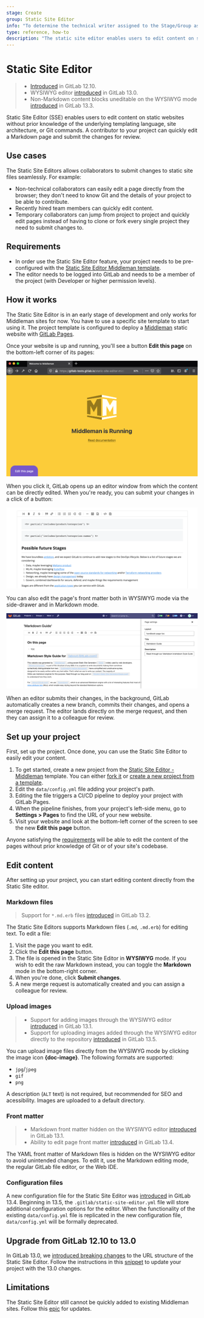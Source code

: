 ```yaml
---
stage: Create
group: Static Site Editor
info: "To determine the technical writer assigned to the Stage/Group associated with this page, see https://about.gitlab.com/handbook/engineering/ux/technical-writing/#designated-technical-writers"
type: reference, how-to
description: "The static site editor enables users to edit content on static websites without prior knowledge of the underlying templating language, site architecture or Git commands."
---
```


# Static Site Editor

> - [Introduced](https://gitlab.com/gitlab-org/gitlab/-/merge_requests/28758) in GitLab 12.10.
> - WYSIWYG editor [introduced](https://gitlab.com/gitlab-org/gitlab/-/issues/214559) in GitLab 13.0.
> - Non-Markdown content blocks uneditable on the WYSIWYG mode [introduced](https://gitlab.com/gitlab-org/gitlab/-/issues/216836) in GitLab 13.3.

Static Site Editor (SSE) enables users to edit content on static websites without
prior knowledge of the underlying templating language, site architecture, or
Git commands. A contributor to your project can quickly edit a Markdown page
and submit the changes for review.

## Use cases

The Static Site Editors allows collaborators to submit changes to static site
files seamlessly. For example:

- Non-technical collaborators can easily edit a page directly from the browser;
  they don't need to know Git and the details of your project to be able to contribute.
- Recently hired team members can quickly edit content.
- Temporary collaborators can jump from project to project and quickly edit pages instead
  of having to clone or fork every single project they need to submit changes to.

## Requirements

- In order use the Static Site Editor feature, your project needs to be
  pre-configured with the [Static Site Editor Middleman template](https://gitlab.com/gitlab-org/project-templates/static-site-editor-middleman).
- The editor needs to be logged into GitLab and needs to be a member of the
  project (with Developer or higher permission levels).

## How it works

The Static Site Editor is in an early stage of development and only works for
Middleman sites for now. You have to use a specific site template to start
using it. The project template is configured to deploy a [Middleman](https://middlemanapp.com/)
static website with [GitLab Pages](../pages/index.md).

Once your website is up and running, you'll see a button **Edit this page** on
the bottom-left corner of its pages:

![Edit this page button](img/edit_this_page_button_v12_10.png)

When you click it, GitLab opens up an editor window from which the content
can be directly edited. When you're ready, you can submit your changes in a
click of a button:

![Static Site Editor](img/wysiwyg_editor_v13_3.png)

You can also edit the page's front matter both in WYSIWYG mode via the side-drawer and in Markdown
mode.

![Editing page front matter in the Static Site Editor](img/front_matter_ui_v13_4.png)

When an editor submits their changes, in the background, GitLab automatically
creates a new branch, commits their changes, and opens a merge request. The
editor lands directly on the merge request, and then they can assign it to
a colleague for review.

## Set up your project

First, set up the project. Once done, you can use the Static Site Editor to
easily edit your content.

1. To get started, create a new project from the [Static Site Editor - Middleman](https://gitlab.com/gitlab-org/project-templates/static-site-editor-middleman)
   template. You can either [fork it](../repository/forking_workflow.md#creating-a-fork)
   or [create a new project from a template](../../../gitlab-basics/create-project.md#built-in-templates).
1. Edit the `data/config.yml` file adding your project's path.
1. Editing the file triggers a CI/CD pipeline to deploy your project with GitLab Pages.
1. When the pipeline finishes, from your project's left-side menu, go to **Settings > Pages** to find the URL of your new website.
1. Visit your website and look at the bottom-left corner of the screen to see the new **Edit this page** button.

Anyone satisfying the [requirements](#requirements) will be able to edit the
content of the pages without prior knowledge of Git or of your site's
codebase.

## Edit content

After setting up your project, you can start editing content directly from the Static Site editor.

### Markdown files

> Support for `*.md.erb` files [introduced](https://gitlab.com/gitlab-org/gitlab/-/issues/223171) in GitLab 13.2.

The Static Site Editors supports Markdown files (`.md`, `.md.erb`) for editing text. <!-- Any other formats? -->
To edit a file:

1. Visit the page you want to edit.
1. Click the **Edit this page** button.
1. The file is opened in the Static Site Editor in **WYSIWYG** mode. If you wish to edit the raw Markdown
   instead, you can toggle the **Markdown** mode in the bottom-right corner.
1. When you're done, click **Submit changes**.
1. A new merge request is automatically created and you can assign a colleague for review.

### Upload images

> - Support for adding images through the WYSIWYG editor [introduced](https://gitlab.com/gitlab-org/gitlab/-/issues/216640) in GitLab 13.1.
> - Support for uploading images added through the WYSIWYG editor directly to the repository [introduced](https://gitlab.com/gitlab-org/gitlab/-/issues/218529) in GitLab 13.5.

You can upload image files directly from the WYSIWYG mode by clicking the image icon **{doc-image}**.
The following formats are supported:

- `jpg`/`jpeg`
- `gif`
- `png`

A description (`ALT` text) is not required, but recommended for SEO and acessibility. Images are uploaded to a
default directory. <!--  what directory is it? -->

### Front matter

> - Markdown front matter hidden on the WYSIWYG editor [introduced](https://gitlab.com/gitlab-org/gitlab/-/issues/216834) in GitLab 13.1.
> - Ability to edit page front matter [introduced](https://gitlab.com/gitlab-org/gitlab/-/issues/235921) in GitLab 13.4.

The YAML front matter of Markdown files is hidden on the WYSIWYG editor to avoid unintended changes.
To edit it, use the Markdown editing mode, the regular GitLab file editor, or the Web IDE.
<!-- THIS SEEMS PRETTY OUTDATED. How are we editing the front matter? -->

### Configuration files

A new configuration file for the Static Site Editor was [introduced](https://gitlab.com/groups/gitlab-org/-/epics/4267)
in GitLab 13.4. Beginning in 13.5, the `.gitlab/static-site-editor.yml` file will store additional
configuration options for the editor. When the functionality of the existing `data/config.yml` file
is replicated in the new configuration file, `data/config.yml` will be formally deprecated.
<!-- THIS SECTION WILL BE UPDATED BY https://gitlab.com/gitlab-org/gitlab/-/merge_requests/44507 -->

## Upgrade from GitLab 12.10 to 13.0

In GitLab 13.0, we [introduced breaking changes](https://gitlab.com/gitlab-org/gitlab/-/issues/213282)
to the URL structure of the Static Site Editor. Follow the instructions in this
[snippet](https://gitlab.com/gitlab-org/project-templates/static-site-editor-middleman/snippets/1976539)
to update your project with the 13.0 changes.

## Limitations

The Static Site Editor still cannot be quickly added to existing Middleman sites.
Follow this [epic](https://gitlab.com/groups/gitlab-org/-/epics/2784) for updates.
